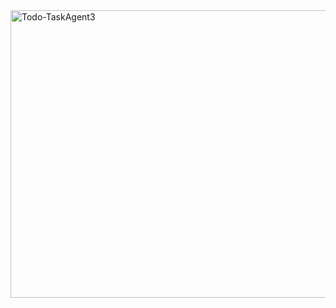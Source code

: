 <img width="959" height="460" alt="Todo-TaskAgent3" src="https://github.com/user-attachments/assets/39ec0080-e1b5-4316-8977-bd57ff8778be" />

